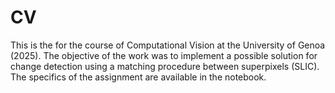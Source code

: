 # CV
This is the for the course of Computational Vision at the University of Genoa (2025). The objective of the work was to implement a possible solution for change detection using a matching procedure between superpixels (SLIC). The specifics of the assignment are available in the notebook.
